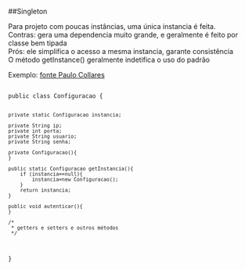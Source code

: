 ##Singleton

Para projeto com poucas instâncias, uma única instancia é feita.  
Contras: gera uma dependencia muito grande, e geralmente é feito por classe bem tipada  
Prós: ele simplifica o acesso a mesma instancia, garante consistência  
O método getInstance() geralmente indetifica o uso do padrão

Exemplo: [fonte Paulo Collares](http://www.paulocollares.com.br/2012/08/exemplo-do-padrao-de-projeto-singleton-o-forever-alone-do-desing-patterns/)

<code>
public class Configuracao {

    private static Configuracao instancia;

    private String ip;
    private int porta;
    private String usuario;
    private String senha;

    private Configuracao(){
    }

    public static Configuracao getInstancia(){
        if (instancia==null){
            instancia=new Configuracao();
        }
        return instancia;
    }

    public void autenticar(){
    }

    /*
     * getters e setters e outros métodos
     */

}
</code>
